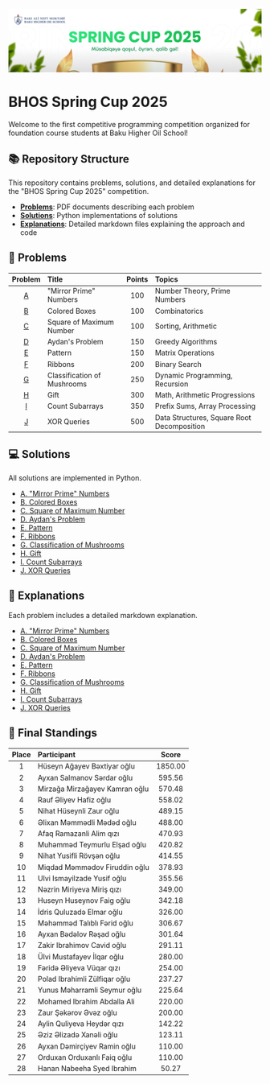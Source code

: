 ![BHOS Spring Cup 2025 Cover](assets/cover.jpg)

# BHOS Spring Cup 2025

Welcome to the first competitive programming competition organized for foundation course students at Baku Higher Oil School!

## 📚 Repository Structure

This repository contains problems, solutions, and detailed explanations for the "BHOS Spring Cup 2025" competition.

- **[Problems](problems/)**: PDF documents describing each problem
- **[Solutions](solutions/)**: Python implementations of solutions
- **[Explanations](explanations/)**: Detailed markdown files explaining the approach and code

## 🧩 Problems

| Problem | Title | Points | Topics |
| :-: | :-- | :-: | :-- |
| [A](problems/A.pdf) | "Mirror Prime" Numbers | 100 | Number Theory, Prime Numbers |
| [B](problems/B.pdf) | Colored Boxes | 100 | Combinatorics |
| [C](problems/C.pdf) | Square of Maximum Number | 100 | Sorting, Arithmetic |
| [D](problems/D.pdf) | Aydan's Problem | 150 | Greedy Algorithms |
| [E](problems/E.pdf) | Pattern | 150 | Matrix Operations |
| [F](problems/F.pdf) | Ribbons | 200 | Binary Search |
| [G](problems/G.pdf) | Classification of Mushrooms | 250 | Dynamic Programming, Recursion |
| [H](problems/H.pdf) | Gift | 300 | Math, Arithmetic Progressions |
| [I](problems/I.pdf) | Count Subarrays | 350 | Prefix Sums, Array Processing |
| [J](problems/J.pdf) | XOR Queries | 500 | Data Structures, Square Root Decomposition |

## 💻 Solutions

All solutions are implemented in Python.

- [A. "Mirror Prime" Numbers](solutions/A.py)
- [B. Colored Boxes](solutions/B.py)
- [C. Square of Maximum Number](solutions/C.py)
- [D. Aydan's Problem](solutions/D.py)
- [E. Pattern](solutions/E.py)
- [F. Ribbons](solutions/F.py)
- [G. Classification of Mushrooms](solutions/G.py)
- [H. Gift](solutions/H.py)
- [I. Count Subarrays](solutions/I.py)
- [J. XOR Queries](solutions/J.py)

## 📝 Explanations

Each problem includes a detailed markdown explanation.

- [A. "Mirror Prime" Numbers](explanations/A.md)
- [B. Colored Boxes](explanations/B.md)
- [C. Square of Maximum Number](explanations/C.md)
- [D. Aydan's Problem](explanations/D.md)
- [E. Pattern](explanations/E.md)
- [F. Ribbons](explanations/F.md)
- [G. Classification of Mushrooms](explanations/G.md)
- [H. Gift](explanations/H.md)
- [I. Count Subarrays](explanations/I.md)
- [J. XOR Queries](explanations/J.md)

## 🏅 Final Standings

| Place | Participant                    |  Score  |
| :---: | :----------------------------- | :-----: |
|   1   | Hüseyn Ağayev Bəxtiyar oğlu    | 1850.00 |
|   2   | Ayxan Salmanov Sərdar oğlu     | 595.56  |
|   3   | Mirzağa Mirzağayev Kamran oğlu | 570.48  |
|   4   | Rauf Əliyev Hafiz oğlu         | 558.02  |
|   5   | Nihat Hüseynli Zaur oğlu       | 489.15  |
|   6   | Əlixan Məmmədli Mədəd oğlu     | 488.00  |
|   7   | Afaq Ramazanli Alim qızı       | 470.93  |
|   8   | Muhəmməd Teymurlu Elşad oğlu   | 420.82  |
|   9   | Nihat Yusifli Rövşən oğlu      | 414.55  |
|  10   | Miqdad Məmmədov Firuddin oğlu  | 378.93  |
|  11   | Ulvi Ismayilzade Yusif oğlu    | 355.56  |
|  12   | Nəzrin Miriyeva Miriş qızı     | 349.00  |
|  13   | Huseyn Huseynov Faig oğlu      | 342.18  |
|  14   | İdris Quluzadə Elmar oğlu      | 326.00  |
|  15   | Məhəmməd Talıblı Fərid oğlu    | 306.67  |
|  16   | Ayxan Bədəlov Rəşad oğlu       | 301.64  |
|  17   | Zakir Ibrahimov Cavid oğlu     | 291.11  |
|  18   | Ülvi Mustafayev İlqar oğlu     | 280.00  |
|  19   | Fəridə Əliyeva Vüqar qızı      | 254.00  |
|  20   | Polad Ibrahimli Zülfiqar oğlu  | 237.27  |
|  21   | Yunus Məharramli Seymur oğlu   | 225.64  |
|  22   | Mohamed Ibrahim Abdalla Ali    | 220.00  |
|  23   | Zaur Şəkərov Əvəz oğlu         | 200.00  |
|  24   | Aylin Quliyeva Heydər qızı     | 142.22  |
|  25   | Əziz Əlizadə Xanəli oğlu       | 123.11  |
|  26   | Ayxan Dəmirçiyev Ramin oğlu    | 110.00  |
|  27   | Orduxan Orduxanlı Faiq oğlu    | 110.00  |
|  28   | Hanan Nabeeha Syed Ibrahim     |  50.27  |
